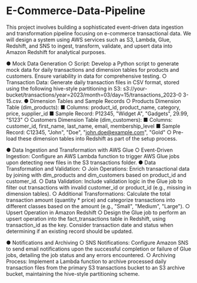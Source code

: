 # E-Commerce-Data-Pipeline

This project involves  building  a  sophisticated  event-driven  data  ingestion  and 
transformation  pipeline  focusing  on  e-commerce  transactional  data.  We  will  design  a 
system  using  AWS  services  such  as  S3,  Lambda,  Glue,  Redshift,  and  SNS  to  ingest,  transform, 
validate,  and  upsert  data  into  Amazon  Redshift  for  analytical  purposes.



●        Mock  Data  Generation
○        Script:  Develop  a  Python  script  to  generate  mock  data  for  daily  transactions  and 
dimension  tables  for  products  and  customers.  Ensure  variability  in  data  for 
comprehensive  testing.
○        Transaction  Data:  Generate  daily  transaction  files  in  CSV  format,  stored  using 
the  following  hive-style  partitioning  in  S3:
s3://your-bucket/transactions/year=2023/month=03/day=15/transactions_2023-0 
3-15.csv.
●        Dimension  Tables  and  Sample  Records
○        Products  Dimension  Table  (dim_products):
■        Columns:  product_id,  product_name,  category,  price,  supplier_id 
■        Sample  Record:  P12345,  "Widget  A",  "Gadgets",  29.99,  "S123"
○        Customers  Dimension  Table  (dim_customers):
■        Columns:  customer_id,  first_name,  last_name,  email,  membership_level 
■        Sample  Record:  C12345,  "John",  "Doe",  "john.doe@example.com",
"Gold"
○        Pre-load  these  dimension  tables  into  Redshift  as  part  of  the  setup  process.



●        Data  Ingestion  and  Transformation  with  AWS  Glue
○        Event-Driven  Ingestion:  Configure  an  AWS  Lambda  function  to  trigger  AWS  Glue 
jobs  upon  detecting  new  files  in  the  S3  transactions  folder.
●        Data  Transformation  and  Validation:
○        Join  Operations:  Enrich  transactional  data  by  joining  with  dim_products  and 
dim_customers  based  on  product_id  and  customer_id.
○        Data  Validation:  Include  validation  logic  in  the  Glue  job  to  filter  out  transactions 
with  invalid  customer_id  or  product_id  (e.g.,  missing  in  dimension  tables).
○ Additional Transformations: Calculate the total transaction amount (quantity * 
price) and categorize transactions into different classes based on the amount 
(e.g., "Small", "Medium", "Large").
○        Upsert  Operation  in  Amazon  Redshift
○        Design  the  Glue  job  to  perform  an  upsert  operation  into  the  fact_transactions 
table  in  Redshift,  using  transaction_id  as  the  key.  Consider  transaction  date  and 
status  when  determining  if  an  existing  record  should  be  updated.


●        Notifications  and  Archiving
○        SNS  Notifications:  Configure  Amazon  SNS  to  send  email  notifications  upon  the 
successful  completion  or  failure  of  Glue  jobs,  detailing  the  job  status  and  any 
errors  encountered.
○        Archiving  Process:  Implement  a  Lambda  function  to  archive  processed  daily 
transaction  files  from  the  primary  S3  transactions  bucket  to  an  S3  archive  bucket, 
maintaining  the  hive-style  partitioning  scheme.
